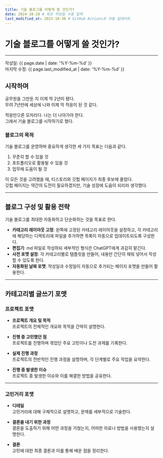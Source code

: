 ```yaml
---
title: 기술 블로그를 어떻게 쓸 것인가?
date: 2024-10-29 # 최초 작성일 수동 입력
last_modified_at: 2023-10-30 # GitHub Actions로 자동 업데이트
---
```


# 기술 블로그를 어떻게 쓸 것인가?

---

작성일: {{ page.date | date: '%Y-%m-%d' }}  
마지막 수정: {{ page.last_modified_at | date: '%Y-%m-%d' }}

## 시작하며

공무원을 그만둔 지 이제 딱 2년이 됐다.  
무려 7년만에 세상에 나와 이제 막 적응이 된 것 같다.

적응만으론 모자라다. 나는 더 나아가야 한다.  
그래서 기술 블로그를 시작하기로 했다.

### 블로그의 목적

기술 블로그를 운영하며 중요하게 생각한 세 가지 목표는 다음과 같다.

1. 꾸준히 할 수 있을 것  
2. 포트폴리오로 활용될 수 있을 것  
3. 업무에 도움이 될 것  

이 모든 것을 고려했을 때, 티스토리와 깃헙 페이지가 최종 후보에 올랐다.  
깃헙 페이지는 약간의 도전이 필요하겠지만, 기술 성장에 도움이 되리라 생각했다.

---

## 블로그 구성 및 활용 전략

기술 블로그를 최대한 자동화하고 단순화하는 것을 목표로 한다.

- **카테고리 레이아웃 고정**: 왼쪽에 고정된 카테고리 레이아웃을 설정하고, 각 카테고리에 해당하는 디렉토리에 파일을 추가하면 목록이 자동으로 업데이트되도록 구성한다.
- **편집기**: md 파일로 작성하되 세부적인 형식은 ChatGPT에게 과감히 맡긴다.
- **사전 포맷 설정**: 각 카테고리별로 템플릿을 만들어, 내용만 간단히 채워 넣어서 작성할 수 있도록 한다.
- **자동화된 날짜 포맷**: 작성일과 수정일이 자동으로 추가되는 페이지 포맷을 만들어 활용한다.

---

## 카테고리별 글쓰기 포맷

### 프로젝트 포맷

- **프로젝트 개요 및 목적**  
  프로젝트의 전체적인 개요와 목적을 간략히 설명한다.

- **진행 중 고민했던 점**  
  프로젝트를 진행하며 겪었던 주요 고민이나 도전 과제를 기록한다.

- **실제 진행 과정**  
  프로젝트의 전반적인 진행 과정을 설명하며, 각 단계별로 주요 작업을 요약한다.

- **진행 중 발생한 이슈**  
  프로젝트 중 발생한 이슈와 이를 해결한 방법을 공유한다.

---

### 고민거리 포맷

- **디테일**  
  고민거리에 대해 구체적으로 설명하고, 문제를 세부적으로 기술한다.

- **결론을 내기 위한 과정**  
  결론을 도출하기 위해 어떤 과정을 거쳤는지, 어떠한 자료나 방법을 사용했는지 설명한다.

- **결론**  
  고민에 대한 최종 결론과 이를 통해 배운 점을 정리한다.
